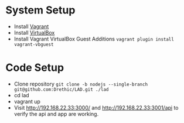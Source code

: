 # System Setup
* Install [Vagrant](https://www.vagrantup.com/downloads.html)
* Install [VirtualBox](https://www.virtualbox.org/wiki/Downloads)
* Install Vagrant VirtualBox Guest Additions `vagrant plugin install vagrant-vbguest`

# Code Setup
* Clone repository `git clone -b nodejs --single-branch git@github.com:Drethic/LAD.git ./lad`
* cd lad
* vagrant up
* Visit http://192.168.22.33:3000/ and http://192.168.22.33:3001/api to verify the api and app are working.